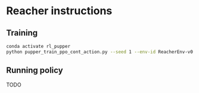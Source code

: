 # Reacher instructions
## Training
```bash
conda activate rl_pupper
python pupper_train_ppo_cont_action.py --seed 1 --env-id ReacherEnv-v0 --total-timesteps 5000 --save-model --capture_video
```

## Running policy
TODO
